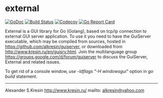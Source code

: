 # external

[![GoDoc](https://godoc.org/github.com/alkresin/external?status.svg)](https://godoc.org/github.com/alkresin/external)
[![Build Status](https://travis-ci.org/alkresin/external.svg?branch=master)](https://travis-ci.org/alkresin/external)
[![Codecov](https://codecov.io/gh/alkresin/external/branch/master/graph/badge.svg)](https://codecov.io/gh/alkresin/external)
[![Go Report
Card](https://goreportcard.com/badge/github.com/alkresin/external)](https://goreportcard.com/report/github.com/alkresin/external)

External is a GUI library for Go (Golang), based on tcp/ip connection to external GUI server application.
To use it you need to have the GuiServer executable, which may be compiled from sources, hosted in https://github.com/alkresin/guiserver, or downloaded from http://www.kresin.ru/en/guisrv.html.
Join the multilanguage group https://groups.google.com/d/forum/guiserver to discuss the GuiServer, External and related issues.


To get rid of a console window, *use -ldflags "-H windowsgui"* option in *go build* statement.

--------------------
Alexander S.Kresin
http://www.kresin.ru/
mailto: alkresin@yahoo.com
